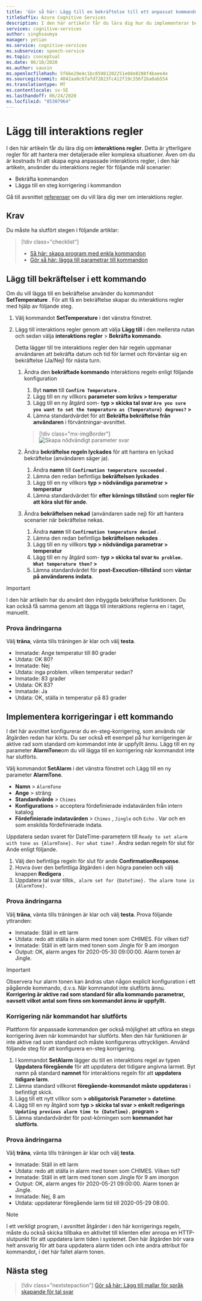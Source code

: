 ```yaml
---
title: 'Gör så här: Lägg till en bekräftelse till ett anpassat kommando'
titleSuffix: Azure Cognitive Services
description: I den här artikeln får du lära dig hur du implementerar bekräftelser för ett kommando i anpassade kommandon.
services: cognitive-services
author: singhsaumya
manager: yetian
ms.service: cognitive-services
ms.subservice: speech-service
ms.topic: conceptual
ms.date: 06/18/2020
ms.author: sausin
ms.openlocfilehash: 5f66e29e4c1bc85981202251e0de8288f4baee4e
ms.sourcegitcommit: 4042aa8c67afd72823fc412f19c356f2ba0ab554
ms.translationtype: MT
ms.contentlocale: sv-SE
ms.lasthandoff: 06/24/2020
ms.locfileid: "85307964"
---
```

# <a name="add-interaction-rules"></a>Lägg till interaktions regler

I den här artikeln får du lära dig om **interaktions regler**. Detta är ytterligare regler för att hantera mer detaljerade eller komplexa situationer. Även om du är kostnads fri att skapa egna anpassade interaktions regler, i den här artikeln, använder du interaktions regler för följande mål scenarier:

* Bekräfta kommandon
* Lägga till en steg korrigering i kommandon

Gå till avsnittet [referenser](./custom-commands-references.md) om du vill lära dig mer om interaktions regler.

## <a name="prerequisites"></a>Krav

Du måste ha slutfört stegen i följande artiklar:
> [!div class="checklist"]
> * [Så här: skapa program med enkla kommandon](./how-to-custom-commands-create-application-with-simple-commands.md)
> * [Gör så här: lägga till parametrar till kommandon](./how-to-custom-commands-add-parameters-to-commands.md)

## <a name="add-confirmations-to-a-command"></a>Lägg till bekräftelser i ett kommando

Om du vill lägga till en bekräftelse använder du kommandot **SetTemperature** . För att få en bekräftelse skapar du interaktions regler med hjälp av följande steg.

1. Välj kommandot **SetTemperature** i det vänstra fönstret.
2. Lägg till interaktions regler genom att välja **Lägg till** i den mellersta rutan och sedan välja **interaktions regler**  >  **Bekräfta kommando**.

    Detta lägger till tre interaktions regler den här regeln uppmanar användaren att bekräfta datum och tid för larmet och förväntar sig en bekräftelse (Ja/Nej) för nästa turn.

    1. Ändra den **bekräftade kommando** interaktions regeln enligt följande konfiguration
        1. Byt **namn** till **`Confirm Temperature`** .
        1. Lägg till en ny villkors **parameter som krävs > temperatur**
        1. Lägg till en ny åtgärd som- **typ > skicka tal svar `Are you sure you want to set the temperature as {Temperature} degrees?` >**
        1. Lämna standardvärdet för att **Bekräfta bekräftelse från användaren** i förväntningar-avsnittet.
      
         > [!div class="mx-imgBorder"]
         > ![Skapa nödvändigt parameter svar](media/custom-speech-commands/add-validation-set-temperature.png)
    

    1. Ändra **bekräftelse regeln lyckades** för att hantera en lyckad bekräftelse (användaren säger ja).
      
          1. Ändra **namn** till **`Confirmation temperature succeeded`** .
          1. Lämna den redan befintliga **bekräftelsen lyckades** .
          1. Lägg till en ny villkors **typ > nödvändiga parametrar > temperatur**
          1. Lämna standardvärdet för **efter körnings tillstånd** som **regler för att köra slut för ande**.

    1. Ändra **bekräftelsen nekad** (användaren sade nej) för att hantera scenarier när bekräftelse nekas.

          1. Ändra **namn** till **`Confirmation temperature denied`** .
          1. Lämna den redan befintliga **bekräftelsen nekades** .
          1. Lägg till en ny villkors **typ > nödvändiga parametrar > temperatur**
          1. Lägg till en ny åtgärd som- **typ > skicka tal svar `No problem. What temperature then?` >**
          1. Lämna standardvärdet för **post-Execution-tillstånd** som **väntar på användarens indata**.

> [!IMPORTANT]
> I den här artikeln har du använt den inbyggda bekräftelse funktionen. Du kan också få samma genom att lägga till interaktions reglerna en i taget, manuellt.
   

### <a name="try-out-the-changes"></a>Prova ändringarna

Välj **träna**, vänta tills träningen är klar och välj **testa**.

- Inmatade: Ange temperatur till 80 grader
- Utdata: OK 80?
- Inmatade: Nej
- Utdata: inga problem. vilken temperatur sedan?
- Inmatade: 83 grader
- Utdata: OK 83?
- Inmatade: Ja
- Utdata: OK, ställa in temperatur på 83 grader


## <a name="implementing-corrections-in-a-command"></a>Implementera korrigeringar i ett kommando

I det här avsnittet konfigurerar du en-steg-korrigering, som används när åtgärden redan har körts. Du ser också ett exempel på hur korrigeringen är aktive rad som standard om kommandot inte är uppfyllt ännu. Lägg till en ny parameter **AlarmTone**om du vill lägga till en korrigering när kommandot inte har slutförts.

Välj kommandot **SetAlarm** i det vänstra fönstret och Lägg till en ny parameter **AlarmTone**.
        
- **Namn** > `AlarmTone`
- **Ange** > sträng
- **Standardvärde** > `Chimes`
- **Konfigurations** > acceptera fördefinierade indatavärden från intern katalog
- **Fördefinierade indatavärden**  >  `Chimes` , `Jingle` och `Echo` . Var och en som enskilda fördefinierade indata.


Uppdatera sedan svaret för DateTime-parametern till `Ready to set alarm with tone as {AlarmTone}. For what time?` . Ändra sedan regeln för slut för Ande enligt följande.

1. Välj den befintliga regeln för slut för ande **ConfirmationResponse**.
1. Hovra över den befintliga åtgärden i den högra panelen och välj knappen **Redigera** .
1. Uppdatera tal svar till`Ok, alarm set for {DateTime}. The alarm tone is {AlarmTone}.`

### <a name="try-out-the-changes"></a>Prova ändringarna

Välj **träna**, vänta tills träningen är klar och välj **testa**.
Prova följande yttranden:

- Inmatade: Ställ in ett larm
- Utdata: redo att ställa in alarm med tonen som CHIMES. För vilken tid?
- Inmatade: Ställ in ett larm med tonen som Jingle för 9 am imorgon
- Output: OK, alarm anges för 2020-05-30 09:00:00. Alarm tonen är Jingle.

> [!IMPORTANT]
> Observera hur alarm tonen kan ändras utan någon explicit konfiguration i ett pågående kommando, d.v.s. När kommandot inte slutförts ännu. **Korrigering är aktive rad som standard för alla kommando parametrar, oavsett vilket antal som finns om kommandot ännu är uppfyllt.**

### <a name="correction-when-command-is-completed"></a>Korrigering när kommandot har slutförts

Plattform för anpassade kommandon ger också möjlighet att utföra en stegs korrigering även när kommandot har slutförts. Men den här funktionen är inte aktive rad som standard och måste konfigureras uttryckligen. Använd följande steg för att konfigurera en-steg korrigering.

1. I kommandot **SetAlarm** lägger du till en interaktions regel av typen **Uppdatera föregående** för att uppdatera det tidigare angivna larmet. Byt namn på standard **namnet** för interaktions regeln för att **uppdatera tidigare larm**.
1. Lämna standard villkoret **föregående-kommandot måste uppdateras** i befintligt skick.
1.  Lägg till ett nytt villkor som **> obligatorisk Parameter > datetime**.
1. Lägg till en ny åtgärd som **typ > skicka tal svar > enkelt redigerings `Updating previous alarm time to {DateTime}.` program >**
1. Lämna standardvärdet för post-körningen som **kommandot har slutförts**.

### <a name="try-out-the-changes"></a>Prova ändringarna

Välj **träna**, vänta tills träningen är klar och välj **testa**.

- Inmatade: Ställ in ett larm
- Utdata: redo att ställa in alarm med tonen som CHIMES. Vilken tid?
- Inmatade: Ställ in ett larm med tonen som Jingle för 9 am imorgon
- Output: OK, alarm anges för 2020-05-21 09:00:00. Alarm tonen är Jingle.
- Inmatade: Nej, 8 am
- Utdata: uppdaterar föregående larm tid till 2020-05-29 08:00.

> [!NOTE]
> I ett verkligt program, i avsnittet åtgärder i den här korrigerings regeln, måste du också skicka tillbaka en aktivitet till klienten eller anropa en HTTP-slutpunkt för att uppdatera larm tiden i systemet. Den här åtgärden bör vara helt ansvarig för att bara uppdatera alarm tiden och inte andra attribut för kommandot, i det här fallet alarm tonen.

## <a name="next-steps"></a>Nästa steg

> [!div class="nextstepaction"]
> [Gör så här: Lägg till mallar för språk skapande för tal svar](./how-to-custom-commands-add-language-generation-templates.md)